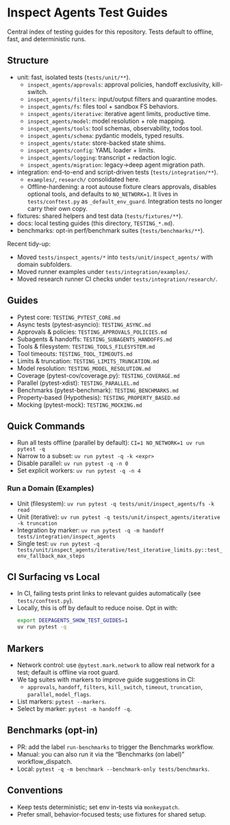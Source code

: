 # Inspect Agents Test Guides

Central index of testing guides for this repository. Tests default to offline, fast, and deterministic runs.

## Structure
- unit: fast, isolated tests (`tests/unit/**`).
  - `inspect_agents/approvals`: approval policies, handoff exclusivity, kill-switch.
  - `inspect_agents/filters`: input/output filters and quarantine modes.
  - `inspect_agents/fs`: files tool + sandbox FS behaviors.
  - `inspect_agents/iterative`: iterative agent limits, productive time.
  - `inspect_agents/model`: model resolution + role mapping.
  - `inspect_agents/tools`: tool schemas, observability, todos tool.
  - `inspect_agents/schema`: pydantic models, typed results.
  - `inspect_agents/state`: store-backed state shims.
  - `inspect_agents/config`: YAML loader + limits.
  - `inspect_agents/logging`: transcript + redaction logic.
  - `inspect_agents/migration`: legacy→deep agent migration path.
- integration: end-to-end and script-driven tests (`tests/integration/**`).
  - `examples/`, `research/` consolidated here.
  - Offline-hardening: a root autouse fixture clears approvals, disables
    optional tools, and defaults to `NO_NETWORK=1`. It lives in
    `tests/conftest.py` as `_default_env_guard`. Integration tests no longer
    carry their own copy.
- fixtures: shared helpers and test data (`tests/fixtures/**`).
- docs: local testing guides (this directory, `TESTING_*.md`).
- benchmarks: opt-in perf/benchmark suites (`tests/benchmarks/**`).

Recent tidy-up:
- Moved `tests/inspect_agents/*` into `tests/unit/inspect_agents/` with domain subfolders.
- Moved runner examples under `tests/integration/examples/`.
- Moved research runner CI checks under `tests/integration/research/`.

## Guides
- Pytest core: `TESTING_PYTEST_CORE.md`
- Async tests (pytest-asyncio): `TESTING_ASYNC.md`
- Approvals & policies: `TESTING_APPROVALS_POLICIES.md`
- Subagents & handoffs: `TESTING_SUBAGENTS_HANDOFFS.md`
- Tools & filesystem: `TESTING_TOOLS_FILESYSTEM.md`
- Tool timeouts: `TESTING_TOOL_TIMEOUTS.md`
- Limits & truncation: `TESTING_LIMITS_TRUNCATION.md`
- Model resolution: `TESTING_MODEL_RESOLUTION.md`
- Coverage (pytest-cov/coverage.py): `TESTING_COVERAGE.md`
- Parallel (pytest-xdist): `TESTING_PARALLEL.md`
- Benchmarks (pytest-benchmark): `TESTING_BENCHMARKS.md`
- Property-based (Hypothesis): `TESTING_PROPERTY_BASED.md`
- Mocking (pytest-mock): `TESTING_MOCKING.md`

## Quick Commands
- Run all tests offline (parallel by default): `CI=1 NO_NETWORK=1 uv run pytest -q`
- Narrow to a subset: `uv run pytest -q -k <expr>`
- Disable parallel: `uv run pytest -q -n 0`
- Set explicit workers: `uv run pytest -q -n 4`

### Run a Domain (Examples)
- Unit (filesystem): `uv run pytest -q tests/unit/inspect_agents/fs -k read`
- Unit (iterative): `uv run pytest -q tests/unit/inspect_agents/iterative -k truncation`
- Integration by marker: `uv run pytest -q -m handoff tests/integration/inspect_agents`
- Single test: `uv run pytest -q tests/unit/inspect_agents/iterative/test_iterative_limits.py::test_env_fallback_max_steps`

## CI Surfacing vs Local
- In CI, failing tests print links to relevant guides automatically (see `tests/conftest.py`).
- Locally, this is off by default to reduce noise. Opt in with:
  ```bash
  export DEEPAGENTS_SHOW_TEST_GUIDES=1
  uv run pytest -q
  ```

## Markers
- Network control: use `@pytest.mark.network` to allow real network for a test; default is offline via root guard.
- We tag suites with markers to improve guide suggestions in CI:
  - `approvals`, `handoff`, `filters`, `kill_switch`, `timeout`, `truncation`, `parallel`, `model_flags`.
- List markers: `pytest --markers`.
- Select by marker: `pytest -m handoff -q`.

## Benchmarks (opt-in)
- PR: add the label `run-benchmarks` to trigger the Benchmarks workflow.
- Manual: you can also run it via the “Benchmarks (on label)” workflow_dispatch.
- Local: `pytest -q -m benchmark --benchmark-only tests/benchmarks`.

## Conventions
- Keep tests deterministic; set env in-tests via `monkeypatch`.
- Prefer small, behavior-focused tests; use fixtures for shared setup.
